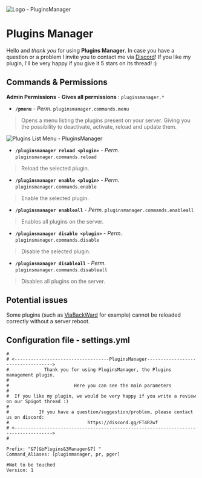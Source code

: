 ![Logo - PluginsManager](https://i.imgur.com/sXKv0sZ.png)
# Plugins Manager
Hello and *thank you* for using **Plugins Manager**. In case you have a question or a problem I invite you to contact me via [Discord](https://discord.gg/FT4R2wf)!
If you like my plugin, I'll be very happy if you give it 5 stars on its thread! :)

## Commands & Permissions

**Admin Permissions** - **Gives all permissions** : `pluginsmanager.*`


 - **`/pmenu`** - *Perm*. `pluginsmanager.commands.menu`
 

>  Opens a menu listing the plugins present on your server. Giving you
> the possibility to deactivate, activate, reload and update them.

![Plugins List Menu - PluginsManager](https://i.imgur.com/qVkOJVs.png)
- **`/pluginsmanager reload <plugin>`** - *Perm*. `pluginsmanager.commands.reload`
> Reload the selected plugin.

- **`/pluginsmanager enable <plugin>`** - *Perm*. `pluginsmanager.commands.enable`
> Enable the selected plugin.

- **`/pluginsmanager enableall`** - *Perm*. `pluginsmanager.commands.enableall`
> Enables all plugins on the server.

- **`/pluginsmanager disable <plugin>`** - *Perm*. `pluginsmanager.commands.disable`
> Disable the selected plugin.

- **`/pluginsmanager disableall`** - *Perm*. `pluginsmanager.commands.disableall`
> Disables all plugins on the server.

## Potential issues

Some plugins (such as [ViaBackWard](https://www.spigotmc.org/resources/viabackwards.27448/) for example) cannot be reloaded correctly without a server reboot.

## Configuration file - settings.yml

    #  
    # <-----------------------------------PluginsManager----------------------------------->  
    #             Thank you for using PluginsManager, the Plugins management plugin.  
    #  
    #                        Here you can see the main parameters  
    #  
    #  If you like my plugin, we would be very happy if you write a review on our Spigot thread :)  
    #  
    #           If you have a question/suggestion/problem, please contact us on discord:  
    #                             https://discord.gg/FT4R2wf  
    # <------------------------------------------------------------------------------------>  
    #  
      
    Prefix: "&7[&bPlugins&3Manager&7] "  
    Command_Aliases: [pluginmanager, pr, pger]  

    #Not to be touched  
    Version: 1


